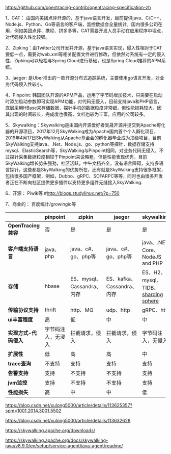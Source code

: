 
https://github.com/opentracing-contrib/opentracing-specification-zh

1、CAT： 由国内美团点评开源的，基于java语言开发，目前提供java、C/C++、Node.js、Python、Go等语言的客户端，监控数据会全量统计，国内很多公司在用，例如美团点评、携程、拼多多等，CAT需要开发人员手动在应用程序中埋点，对代码侵入性比较强。

2、Zipking：由Twitter公司开发并开源，基于java语言实现，侵入性相对于CAT要低一点，需要对web.xml等相关配置文件进行修改，但依然对系统有一定的侵入性，Zipking可以轻松与Spring Cloud进行基础，也是Spring Cloud推荐的APM系统。

3、jaeger: 是Uber推出的一款开源分布式追踪系统，主要使用go语言开发，对业务代码侵入性较小。

4、Pinpoint: 韩国团队开源的APM产品，运用了字节码增加技术，只需要在启动时添加启动参数即可实现APM功能，对代码无侵入，目前支持java和PHP语言，底层采用HBase来存储数据，探针手机的数据粒度非常细，但性能损耗较大，因其出现的时间较长，完成度也很高，文档也较为丰富，应用的公司较多。

5、Skywalking：Skywalking是由国内开源爱好者吴晟开源并提交到Apache孵化器的开源项目，2017年12月SkyWalking成为Apache国内首个个人孵化项目，2019年4月17日SkyWalking从Apache基金会的孵化器毕业成为顶级项目，目前SkyWalking支持java、.Net、Node.js、go、python等探针，数据存储支持mysql、ElasticSearch等，SkyWalking与Pinpoint相同，对业务代码无侵入，不过探针采集数据粒度相较于Pinpoint来说略粗，但是性能表现优秀，目前SkyWalking增长势头强劲，社区活跃，中午文档齐全，没有语言障碍，支持多语言探针，这些都是SkyWalking的优势所在，还有就是SkyWalking支持很多框架，包括很多国产框架，例如，Dubbo、gRPC、SOFARPC等等，同时也由很多开发者正在不断向社区提供更多插件以支持更多组件无缝接入SkyWalking.

6、开源： Piwik等 #http://blogs.studylinux.net/?p=750

7、商业的： 百度统计/growingio等


|  | **pinpoint** | **zipkin** | **jaeger** | **skywalking** |
|--|----------|--------|--------|-------------|
| **OpenTracing兼容** | 否 | 是 | 是 | 是 |
| **客户端支持语言** | java、php | java、c#、go、php等 |  java、c#、go、php等 | java、.NET Core、NodeJS and PHP |
| **存储** | hbase | ES、mysql、Cassandra、内存 | ES、kafka、Cassandra、内存 | ES、H2、mysql、TIDB、[sharding sphere](https://shardingsphere.apache.org/document/current/cn/overview/) |
| **传输协议支持** | thrift | http、MQ | udp、http | gRPC、http |
| **ui丰富程度** | 高 | 低 | 中 | 中 |
| **实现方式-代码侵入** | 字节码注入，无浸入 | 拦截请求，侵入 | 拦截请求，侵入 | 字节码注入，无侵入 |
| **扩展性** | 低 | 高 | 高 | 中 |
| **trace查询** | 不支持 | 支持 | 支持 | 支持 |
| **告警支持** | 支持 | 不支持 | 不支持 | 支持 |
| **jvm监控** | 支持 | 不支持 | 不支持 | 支持 |
| **性能损失** | 高 | 中 | 中 | 低 |


https://blog.csdn.net/xulong5000/article/details/113625357?spm=1001.2014.3001.5502

https://blog.csdn.net/xulong5000/article/details/113632628


https://skywalking.apache.org/downloads/

https://skywalking.apache.org/docs/skywalking-java/v8.9.0/en/setup/service-agent/java-agent/readme/
